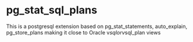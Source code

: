 # pg_stat_sql_plans
This is a postgresql extension based on pg_stat_statements, auto_explain, pg_store_plans making it close to Oracle v$sql or v$sql_plan views
